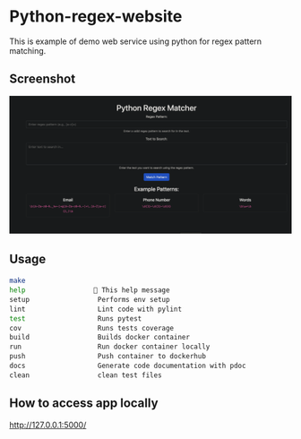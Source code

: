 # Python-regex-website

This is example of demo web service using python for regex pattern matching.

## Screenshot
![App Screenshot](docs/Screenshot_demo.png)

## Usage 

```bash
make
help                 💬 This help message
setup                 Performs env setup
lint                  Lint code with pylint
test                  Runs pytest
cov                   Runs tests coverage
build                 Builds docker container
run                   Run docker container locally
push                  Push container to dockerhub
docs                  Generate code documentation with pdoc
clean                 clean test files
```

## How to access app locally
http://127.0.0.1:5000/


